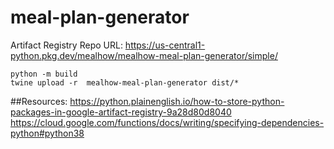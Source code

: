 # meal-plan-generator

Artifact Registry Repo URL: https://us-central1-python.pkg.dev/mealhow/mealhow-meal-plan-generator/simple/

```shell
python -m build
twine upload -r  mealhow-meal-plan-generator dist/*
```

##Resources:
https://python.plainenglish.io/how-to-store-python-packages-in-google-artifact-registry-9a28d80d8040
https://cloud.google.com/functions/docs/writing/specifying-dependencies-python#python38